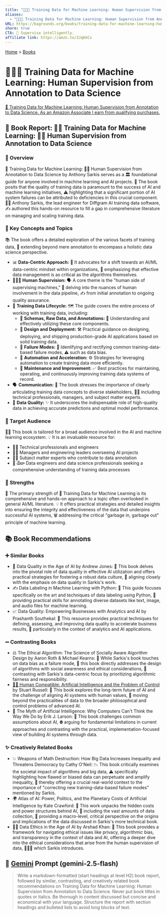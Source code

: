 ```yaml
---
title: "🤖🧑‍🏫 Training Data for Machine Learning: Human Supervision from Annotation to Data Science"
aliases:
  - "🤖🧑‍🏫 Training Data for Machine Learning: Human Supervision from Annotation to Data Science"
URL: https://bagrounds.org/books/training-data-for-machine-learning-human-supervision-from-annotation-to-data-science
share: true
CTA: 🤖 Supervise intelligently.
affiliate link: https://amzn.to/3JqHXCs
---
```

[Home](../index.md) > [Books](./index.md)  
# 🤖🧑‍🏫 Training Data for Machine Learning: Human Supervision from Annotation to Data Science  
[🛒 Training Data for Machine Learning: Human Supervision from Annotation to Data Science. As an Amazon Associate I earn from qualifying purchases.](https://amzn.to/3JqHXCs)  
  
## 📖 Book Report: 🏋️‍♀️ Training Data for Machine Learning: 🧑‍💻 Human Supervision from Annotation to Data Science  
  
### 📝 Overview  
📖 Training Data for Machine Learning: 🧑‍💻 Human Supervision from Annotation to Data Science by Anthony Sarkis serves as a 🏛 foundational guide for anyone involved in machine learning and AI projects. 🎯 The book posits that the quality of training data is paramount to the success of AI and machine learning initiatives, ⚠️ highlighting that a significant portion of AI system failures can be attributed to deficiencies in this crucial component. 🧑‍🔧 Anthony Sarkis, the lead engineer for Diffgram AI training data software, ✍️ authored this hands-on resource to fill a gap in comprehensive literature on managing and scaling training data.  
  
### 🔑 Key Concepts and Topics  
📚 The book offers a detailed exploration of the various facets of training data, 🔭 extending beyond mere annotation to encompass a holistic data science perspective.  
* 📊 **Data-Centric Approach:** 🧠 It advocates for a shift towards an AI/ML data-centric mindset within organizations, 🏢 emphasizing that effective data management is as critical as the algorithms themselves.  
* 🧑‍🤝‍🧑 **Human Supervision:** 🗣️ A core theme is the "human side of supervising machines," 🧐 delving into the nuances of human involvement in the data pipeline, ✍️ from initial annotation to ongoing quality assurance.  
* 🔄 **Training Data Lifecycle:** 🗺️ The guide covers the entire process of working with training data, including:  
    * 🧱 **Schemas, Raw Data, and Annotations:** 🧐 Understanding and effectively utilizing these core components.  
    * 🚀 **Design and Deployment:** 🛠️ Practical guidance on designing, deploying, and shipping production-grade AI applications based on solid training data.  
    * 🚨 **Failure Modes:** 🐞 Identifying and rectifying common training-data-based failure modes, ⚠️ such as data bias.  
    * 🤖 **Automation and Acceleration:** ⚙️ Strategies for leveraging automation to create training data more efficiently.  
    * 💾 **Maintenance and Improvement:** ✅ Best practices for maintaining, operating, and continuously improving training data systems of record.  
* 🗣️ **Communication:** 📢 The book stresses the importance of clearly articulating training data concepts to diverse stakeholders, 🧑‍💼 including technical professionals, managers, and subject matter experts.  
* 💯 **Data Quality:** ✨ It underscores the indispensable role of high-quality data in achieving accurate predictions and optimal model performance.  
  
### 🎯 Target Audience  
🧑‍🎓 This book is tailored for a broad audience involved in the AI and machine learning ecosystem. 💡 It is an invaluable resource for:  
* 🧑‍💻 Technical professionals and engineers  
* 👨‍💼 Managers and engineering leaders overseeing AI projects  
* 👨‍🏫 Subject matter experts who contribute to data annotation  
* 🧑‍ డేటా Data engineers and data science professionals seeking a comprehensive understanding of training data processes  
  
### 💪 Strengths  
🥇 The primary strength of 📖 Training Data for Machine Learning is its comprehensive and hands-on approach to a topic often overlooked in general AI/ML literature. 💡 It offers practical strategies and detailed insights into ensuring the integrity and effectiveness of the data that underpins successful AI systems, 🗑️ addressing the critical "garbage in, garbage out" principle of machine learning.  
  
## 📚 Book Recommendations  
  
### ➕ Similar Books  
* 💯 Data Quality in the Age of AI by Andrew Jones: 🧠 This book delves into the pivotal role of data quality in effective AI utilization and offers practical strategies for fostering a robust data culture, 🤝 aligning closely with the emphasis on data quality in Sarkis's work.  
* ✍️ Data Labeling in Machine Learning with Python: 🐍 This guide focuses specifically on the art and techniques of data labeling using Python, 🎨 providing practical skills for annotating diverse datasets like text, image, and audio files for machine learning.  
* 📈 Data Quality: Empowering Businesses with Analytics and AI by Prashanth Southekal: 💼 This resource provides practical techniques for defining, assessing, and improving data quality to accelerate business results, 🎯 particularly in the context of analytics and AI applications.  
  
### ➖ Contrasting Books  
* ⚖️ The Ethical Algorithm: The Science of Socially Aware Algorithm Design by Aaron Roth & Michael Kearns: 🤖 While Sarkis's book touches on data bias as a failure mode, 📢 this book directly addresses the design of algorithms with social awareness and ethical considerations, 🤝 contrasting with Sarkis's data-centric focus by prioritizing algorithmic fairness and responsibility.  
* [🤖🧑‍ Human Compatible: Artificial Intelligence and the Problem of Control](./human-compatible-artificial-intelligence-and-the-problem-of-control.md) by Stuart Russell: 🤔 This book explores the long-term future of AI and the challenge of aligning AI systems with human values, 🚀 moving beyond the practicalities of data to the broader philosophical and control problems of advanced AI.  
* 🤨 The Myth of Artificial Intelligence: Why Computers Can't Think the Way We Do by Erik J. Larson: 🧠 This book challenges common assumptions about AI, ⛔ arguing for fundamental limitations in current approaches and contrasting with the practical, implementation-focused view of building AI systems through data.  
  
### ✨ Creatively Related Books  
* 💥 Weapons of Math Destruction: How Big Data Increases Inequality and Threatens Democracy by Cathy O'Neil: 📉 This book critically examines the societal impact of algorithms and big data, ⚠️ specifically highlighting how flawed or biased data can perpetuate and amplify inequality, 📣 thereby offering a crucial real-world context to the importance of "correcting new training-data-based failure modes" mentioned by Sarkis.  
* 🌍 Atlas of AI: Power, Politics, and the Planetary Costs of Artificial Intelligence by Kate Crawford: 🔋 This work unpacks the hidden costs and power structures behind AI, 💾 including the vast amounts of data collection, 🔎 providing a macro-level, critical perspective on the origins and implications of the data discussed in Sarkis's more technical book.  
* 🧑‍⚖️ Data Ethics in the Age of AI by Arshad Khan: 🤝 This book provides a framework for navigating ethical issues like privacy, algorithmic bias, and transparency in the context of data and AI, offering a deeper dive into the ethical considerations that arise from the human supervision of data, 🧑‍🤝‍🧑 which Sarkis introduces.  
  
## 💬 [Gemini](../software/gemini.md) Prompt (gemini-2.5-flash)  
> Write a markdown-formatted (start headings at level H2) book report, followed by similar, contrasting, and creatively related book recommendations on Training Data for Machine Learning: Human Supervision from Annotation to Data Science. Never put book titles in quotes or italics. Be thorough in content discussed but concise and economical with your language. Structure the report with section headings and bulleted lists to avoid long blocks of text.
